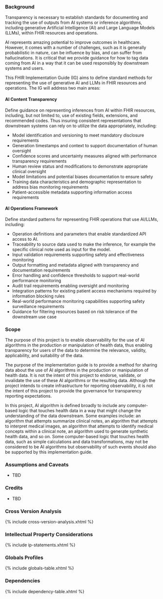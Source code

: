 
### Background

Transparency is necessary to establish standards for documenting and tracking the use of outputs from AI systems or inference algorithms, including generative Artificial Intelligence (AI) and Large Language Models (LLMs), within FHIR resources and operations.

AI represents amazing potential to improve outcomes in healthcare. However, it comes with a number of challenges, such as it is generally probabilistic in nature, can be influence by bias, and can suffer from hallucinations. It is critical that we provide guidance for how to tag data coming from AI in a way that it can be used responsibly by downstream systems and users.

This FHIR Implementation Guide (IG) aims to define standard methods for representing the use of generative AI and LLMs in FHIR resources and operations. The IG will address two main areas:

#### AI Content Transparency

Define guidance on representing inferences from AI within FHIR resources, including, but not limited to, use of existing fields, extensions, and recommended codes. Thus insuring consistent representations that downstream systems can rely on to utilize the data appropriately, including:

* Model identification and versioning to meet mandatory disclosure requirements
* Generation timestamps and context to support documentation of human oversight
* Confidence scores and uncertainty measures aligned with performance transparency requirements
* Human review status and modifications to demonstrate appropriate clinical oversight
* Model limitations and potential biases documentation to ensure safety
* Training data characteristics and demographic representation to address bias monitoring requirements
* Patient-accessible metadata supporting information access requirements

#### AI Operations Framework

Define standard patterns for representing FHIR operations that use AI/LLMs, including:

* Operation definitions and parameters that enable standardized API access to AI. 
* Traceability to source data used to make the inference, for example the specific clinical note used as input for the model.
* Input validation requirements supporting safety and effectiveness monitoring
* Output formatting and metadata aligned with transparency and documentation requirements
* Error handling and confidence thresholds to support real-world performance monitoring
* Audit trail requirements enabling oversight and monitoring
* Integration patterns for existing patient access mechanisms required by information blocking rules
* Real-world performance monitoring capabilities supporting safety surveillance requirements
* Guidance for filtering resources based on risk tolerance of the downstream use case


### Scope

The purpose of this project is to enable observability for the use of AI algorithms in the production or manipulation of health data, thus enabling transparency for users of the data to determine the relevance, validity, applicability, and suitability of the data.

The purpose of the implementation guide is to provide a method for sharing data about the use of AI algorithms in the production or manipulation of health data. It is not the intent of this project to endorse, validate, or invalidate the use of these AI algorithms or the resulting data. Although the project intends to create infrastructure for reporting observability, it is not the intent of this project to provide the governance for transparency reporting expectations.

In this project, AI algorithm is defined broadly to include any computer-based logic that touches health data in a way that might change the understanding of the data downstream. Some examples include: an algorithm that attempts summarize clinical notes, an algorithm that attempts to interpret medical images, an algorithm that attempts to identify medical concepts within a clinical note, an algorithm used to generate synthetic health data, and so on. Some computer-based logic that touches health data, such as simple calculations and data transformations, may not be considered to be AI algorithms but observability of such events should also be supported by this implementation guide.


### Assumptions and Caveats

* TBD

### Credits

* TBD

### Cross Version Analysis

{% include cross-version-analysis.xhtml %}

### Intellectual Property Considerations

{% include ip-statements.xhtml %}

### Globals Profiles

{% include globals-table.xhtml %}

### Dependencies

{% include dependency-table.xhtml %}